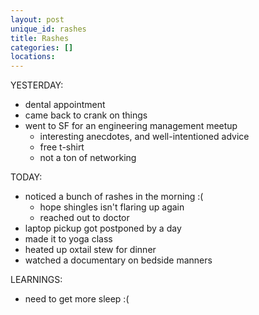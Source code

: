 ```yaml
---
layout: post
unique_id: rashes
title: Rashes
categories: []
locations: 
---
```


YESTERDAY:
* dental appointment
* came back to crank on things
* went to SF for an engineering management meetup
  * interesting anecdotes, and well-intentioned advice
  * free t-shirt
  * not a ton of networking

TODAY:
* noticed a bunch of rashes in the morning :(
  * hope shingles isn't flaring up again
  * reached out to doctor
* laptop pickup got postponed by a day
* made it to yoga class
* heated up oxtail stew for dinner
* watched a documentary on bedside manners

LEARNINGS:
* need to get more sleep :(
